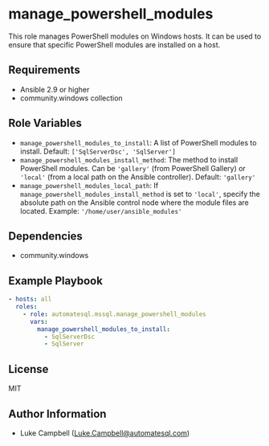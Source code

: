 # manage_powershell_modules

This role manages PowerShell modules on Windows hosts. It can be used to ensure that specific PowerShell modules are installed on a host.

## Requirements

- Ansible 2.9 or higher
- community.windows collection

## Role Variables

- `manage_powershell_modules_to_install`: A list of PowerShell modules to install. Default: `['SqlServerDsc', 'SqlServer']`
- `manage_powershell_modules_install_method`: The method to install PowerShell modules. Can be `'gallery'` (from PowerShell Gallery) or `'local'` (from a local path on the Ansible controller). Default: `'gallery'`
- `manage_powershell_modules_local_path`: If `manage_powershell_modules_install_method` is set to `'local'`, specify the absolute path on the Ansible control node where the module files are located. Example: `'/home/user/ansible_modules'`


## Dependencies

- community.windows

## Example Playbook

```yaml
- hosts: all
  roles:
    - role: automatesql.mssql.manage_powershell_modules
      vars:
        manage_powershell_modules_to_install:
          - SqlServerDsc
          - SqlServer
```

## License

MIT

## Author Information

- Luke Campbell (<Luke.Campbell@automatesql.com>)